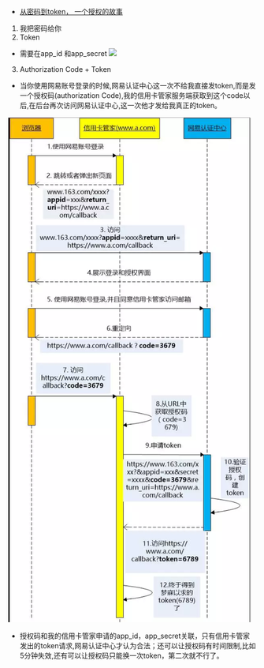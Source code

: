 * [从密码到token， 一个授权的故事](https://mp.weixin.qq.com/s?__biz=MzAxOTc0NzExNg==&mid=2665513744&idx=1&sn=93d0db97cfd67422bcd21c8afd00f495&chksm=80d67b53b7a1f24537fdc7c10eb2783357c1f8c65ad55601a722216d2293ae3fb7b1c16e5449&scene=21#wechat_redirect)

1. 我把密码给你
2. Token
* 需要在app_id 和app_secret
![](https://raw.githubusercontent.com/1391020381/Web-Foundation/master/articles/TheServer/img/app_id%E5%92%8Capp_secret.png)
3. Authorization  Code + Token
* 当你使用网易账号登录的时候,网易认证中心这一次不给我直接发token,而是发一个授权码(authorization  Code),我的信用卡管家服务端获取到这个code以后,在后台再次访问网易认证中心,这一次他才发给我真正的token。

![](https://raw.githubusercontent.com/1391020381/Web-Foundation/master/articles/TheServer/img/AuthorizationCode%20%2B%20Token.png)

* 授权码和我的信用卡管家申请的app_id，app_secret关联，只有信用卡管家发出的token请求,网易认证中心才认为合法；还可以让授权码有时间限制,比如5分钟失效,还有可以让授权码只能换一次token，第二次就不行了。